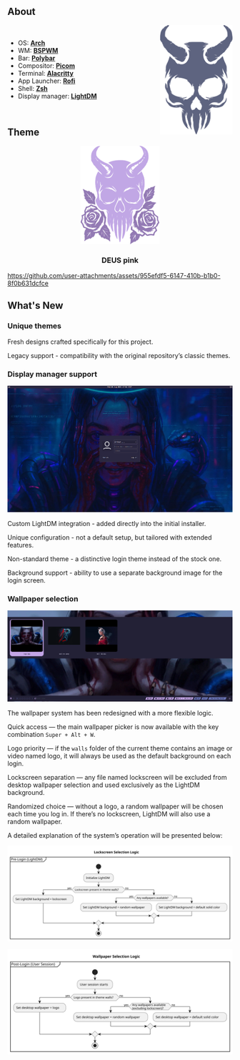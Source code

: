 ## About

<img src="./config/readme/img/logo.svg" alt="logo" align="right" height="244.5px">

<br>

 - OS: [**Arch**](https://www.google.com/search?q=Arch)
 - WM: [**BSPWM**](https://www.google.com/search?q=bspwm)
 - Bar: [**Polybar**](https://www.google.com/search?q=Polybar)
 - Compositor: [**Picom**](https://www.google.com/search?q=Picom)
 - Terminal: [**Alacritty**](https://www.google.com/search?q=alacritty)
 - App Launcher: [**Rofi**](https://www.google.com/search?q=Rofi)
 - Shell: [**Zsh**](https://www.google.com/search?q=Zsh)
 - Display manager: [**LightDM**](https://www.google.com/search?q=LightDM)

</br>

<!-- -------------------------------------------------------- -->

## Theme

<div align="center">
    <img src="./config/readme/img/deus_pink.svg" alt="deus_pink" height="220px">
    <h3> DEUS pink </h3>
</div>

https://github.com/user-attachments/assets/955efdf5-6147-410b-b1b0-8f0b631dcfce

<!-- -------------------------------------------------------- -->

## What's New

### Unique themes

Fresh designs crafted specifically for this project.

Legacy support - compatibility with the original repository’s classic themes.

### Display manager support

![](./config/readme/img/lockscreen.png)

Custom LightDM integration - added directly into the initial installer.

Unique configuration - not a default setup, but tailored with extended features.

Non-standard theme - a distinctive login theme instead of the stock one.

Background support - ability to use a separate background image for the login screen.

### Wallpaper selection

![](./config/readme/img/wallpaper_select.png)

The wallpaper system has been redesigned with a more flexible logic.

Quick access — the main wallpaper picker is now available with the key combination `Super + Alt + W`.

Logo priority — if the `walls` folder of the current theme contains an image or video named logo, it will always be used as the default background on each login.

Lockscreen separation — any file named lockscreen will be excluded from desktop wallpaper selection and used exclusively as the LightDM background.

Randomized choice — without a logo, a random wallpaper will be chosen each time you log in. If there’s no lockscreen, LightDM will also use a random wallpaper.

A detailed explanation of the system’s operation will be presented below:

![](./config/readme/img/pre-login.svg)

![](./config/readme/img/post-login.svg)

<!-- -------------------------------------------------------- -->
